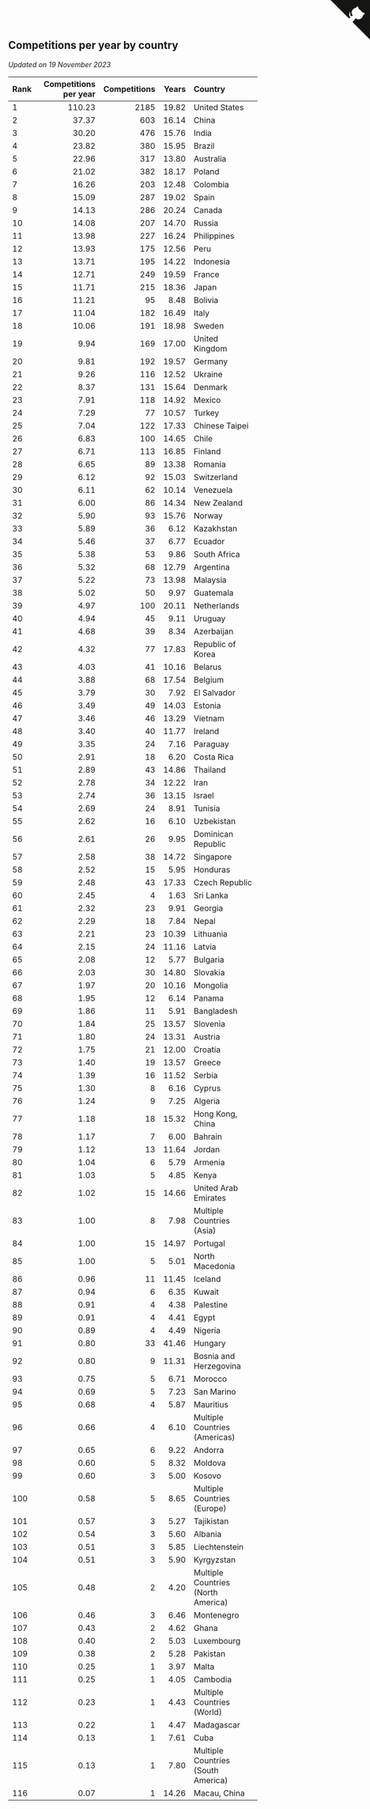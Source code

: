 ## Competitions per year by country

*Updated on 19 November 2023*

| Rank | Competitions per year | Competitions | Years | Country |
| :--- | ---: | ---: | ---: | :--- |
| 1 | 110.23 | 2185 | 19.82 | United States |
| 2 | 37.37 | 603 | 16.14 | China |
| 3 | 30.20 | 476 | 15.76 | India |
| 4 | 23.82 | 380 | 15.95 | Brazil |
| 5 | 22.96 | 317 | 13.80 | Australia |
| 6 | 21.02 | 382 | 18.17 | Poland |
| 7 | 16.26 | 203 | 12.48 | Colombia |
| 8 | 15.09 | 287 | 19.02 | Spain |
| 9 | 14.13 | 286 | 20.24 | Canada |
| 10 | 14.08 | 207 | 14.70 | Russia |
| 11 | 13.98 | 227 | 16.24 | Philippines |
| 12 | 13.93 | 175 | 12.56 | Peru |
| 13 | 13.71 | 195 | 14.22 | Indonesia |
| 14 | 12.71 | 249 | 19.59 | France |
| 15 | 11.71 | 215 | 18.36 | Japan |
| 16 | 11.21 | 95 | 8.48 | Bolivia |
| 17 | 11.04 | 182 | 16.49 | Italy |
| 18 | 10.06 | 191 | 18.98 | Sweden |
| 19 | 9.94 | 169 | 17.00 | United Kingdom |
| 20 | 9.81 | 192 | 19.57 | Germany |
| 21 | 9.26 | 116 | 12.52 | Ukraine |
| 22 | 8.37 | 131 | 15.64 | Denmark |
| 23 | 7.91 | 118 | 14.92 | Mexico |
| 24 | 7.29 | 77 | 10.57 | Turkey |
| 25 | 7.04 | 122 | 17.33 | Chinese Taipei |
| 26 | 6.83 | 100 | 14.65 | Chile |
| 27 | 6.71 | 113 | 16.85 | Finland |
| 28 | 6.65 | 89 | 13.38 | Romania |
| 29 | 6.12 | 92 | 15.03 | Switzerland |
| 30 | 6.11 | 62 | 10.14 | Venezuela |
| 31 | 6.00 | 86 | 14.34 | New Zealand |
| 32 | 5.90 | 93 | 15.76 | Norway |
| 33 | 5.89 | 36 | 6.12 | Kazakhstan |
| 34 | 5.46 | 37 | 6.77 | Ecuador |
| 35 | 5.38 | 53 | 9.86 | South Africa |
| 36 | 5.32 | 68 | 12.79 | Argentina |
| 37 | 5.22 | 73 | 13.98 | Malaysia |
| 38 | 5.02 | 50 | 9.97 | Guatemala |
| 39 | 4.97 | 100 | 20.11 | Netherlands |
| 40 | 4.94 | 45 | 9.11 | Uruguay |
| 41 | 4.68 | 39 | 8.34 | Azerbaijan |
| 42 | 4.32 | 77 | 17.83 | Republic of Korea |
| 43 | 4.03 | 41 | 10.16 | Belarus |
| 44 | 3.88 | 68 | 17.54 | Belgium |
| 45 | 3.79 | 30 | 7.92 | El Salvador |
| 46 | 3.49 | 49 | 14.03 | Estonia |
| 47 | 3.46 | 46 | 13.29 | Vietnam |
| 48 | 3.40 | 40 | 11.77 | Ireland |
| 49 | 3.35 | 24 | 7.16 | Paraguay |
| 50 | 2.91 | 18 | 6.20 | Costa Rica |
| 51 | 2.89 | 43 | 14.86 | Thailand |
| 52 | 2.78 | 34 | 12.22 | Iran |
| 53 | 2.74 | 36 | 13.15 | Israel |
| 54 | 2.69 | 24 | 8.91 | Tunisia |
| 55 | 2.62 | 16 | 6.10 | Uzbekistan |
| 56 | 2.61 | 26 | 9.95 | Dominican Republic |
| 57 | 2.58 | 38 | 14.72 | Singapore |
| 58 | 2.52 | 15 | 5.95 | Honduras |
| 59 | 2.48 | 43 | 17.33 | Czech Republic |
| 60 | 2.45 | 4 | 1.63 | Sri Lanka |
| 61 | 2.32 | 23 | 9.91 | Georgia |
| 62 | 2.29 | 18 | 7.84 | Nepal |
| 63 | 2.21 | 23 | 10.39 | Lithuania |
| 64 | 2.15 | 24 | 11.16 | Latvia |
| 65 | 2.08 | 12 | 5.77 | Bulgaria |
| 66 | 2.03 | 30 | 14.80 | Slovakia |
| 67 | 1.97 | 20 | 10.16 | Mongolia |
| 68 | 1.95 | 12 | 6.14 | Panama |
| 69 | 1.86 | 11 | 5.91 | Bangladesh |
| 70 | 1.84 | 25 | 13.57 | Slovenia |
| 71 | 1.80 | 24 | 13.31 | Austria |
| 72 | 1.75 | 21 | 12.00 | Croatia |
| 73 | 1.40 | 19 | 13.57 | Greece |
| 74 | 1.39 | 16 | 11.52 | Serbia |
| 75 | 1.30 | 8 | 6.16 | Cyprus |
| 76 | 1.24 | 9 | 7.25 | Algeria |
| 77 | 1.18 | 18 | 15.32 | Hong Kong, China |
| 78 | 1.17 | 7 | 6.00 | Bahrain |
| 79 | 1.12 | 13 | 11.64 | Jordan |
| 80 | 1.04 | 6 | 5.79 | Armenia |
| 81 | 1.03 | 5 | 4.85 | Kenya |
| 82 | 1.02 | 15 | 14.66 | United Arab Emirates |
| 83 | 1.00 | 8 | 7.98 | Multiple Countries (Asia) |
| 84 | 1.00 | 15 | 14.97 | Portugal |
| 85 | 1.00 | 5 | 5.01 | North Macedonia |
| 86 | 0.96 | 11 | 11.45 | Iceland |
| 87 | 0.94 | 6 | 6.35 | Kuwait |
| 88 | 0.91 | 4 | 4.38 | Palestine |
| 89 | 0.91 | 4 | 4.41 | Egypt |
| 90 | 0.89 | 4 | 4.49 | Nigeria |
| 91 | 0.80 | 33 | 41.46 | Hungary |
| 92 | 0.80 | 9 | 11.31 | Bosnia and Herzegovina |
| 93 | 0.75 | 5 | 6.71 | Morocco |
| 94 | 0.69 | 5 | 7.23 | San Marino |
| 95 | 0.68 | 4 | 5.87 | Mauritius |
| 96 | 0.66 | 4 | 6.10 | Multiple Countries (Americas) |
| 97 | 0.65 | 6 | 9.22 | Andorra |
| 98 | 0.60 | 5 | 8.32 | Moldova |
| 99 | 0.60 | 3 | 5.00 | Kosovo |
| 100 | 0.58 | 5 | 8.65 | Multiple Countries (Europe) |
| 101 | 0.57 | 3 | 5.27 | Tajikistan |
| 102 | 0.54 | 3 | 5.60 | Albania |
| 103 | 0.51 | 3 | 5.85 | Liechtenstein |
| 104 | 0.51 | 3 | 5.90 | Kyrgyzstan |
| 105 | 0.48 | 2 | 4.20 | Multiple Countries (North America) |
| 106 | 0.46 | 3 | 6.46 | Montenegro |
| 107 | 0.43 | 2 | 4.62 | Ghana |
| 108 | 0.40 | 2 | 5.03 | Luxembourg |
| 109 | 0.38 | 2 | 5.28 | Pakistan |
| 110 | 0.25 | 1 | 3.97 | Malta |
| 111 | 0.25 | 1 | 4.05 | Cambodia |
| 112 | 0.23 | 1 | 4.43 | Multiple Countries (World) |
| 113 | 0.22 | 1 | 4.47 | Madagascar |
| 114 | 0.13 | 1 | 7.61 | Cuba |
| 115 | 0.13 | 1 | 7.80 | Multiple Countries (South America) |
| 116 | 0.07 | 1 | 14.26 | Macau, China |


<a href="https://github.com/JustinTimeCuber/wca_statistics" class="github-corner" aria-label="View source on Github"><svg width="80" height="80" viewBox="0 0 250 250" style="fill:#151513; color:#fff; position: absolute; top: 0; border: 0; right: 0;" aria-hidden="true"><path d="M0,0 L115,115 L130,115 L142,142 L250,250 L250,0 Z"></path><path d="M128.3,109.0 C113.8,99.7 119.0,89.6 119.0,89.6 C122.0,82.7 120.5,78.6 120.5,78.6 C119.2,72.0 123.4,76.3 123.4,76.3 C127.3,80.9 125.5,87.3 125.5,87.3 C122.9,97.6 130.6,101.9 134.4,103.2" fill="currentColor" style="transform-origin: 130px 106px;" class="octo-arm"></path><path d="M115.0,115.0 C114.9,115.1 118.7,116.5 119.8,115.4 L133.7,101.6 C136.9,99.2 139.9,98.4 142.2,98.6 C133.8,88.0 127.5,74.4 143.8,58.0 C148.5,53.4 154.0,51.2 159.7,51.0 C160.3,49.4 163.2,43.6 171.4,40.1 C171.4,40.1 176.1,42.5 178.8,56.2 C183.1,58.6 187.2,61.8 190.9,65.4 C194.5,69.0 197.7,73.2 200.1,77.6 C213.8,80.2 216.3,84.9 216.3,84.9 C212.7,93.1 206.9,96.0 205.4,96.6 C205.1,102.4 203.0,107.8 198.3,112.5 C181.9,128.9 168.3,122.5 157.7,114.1 C157.9,116.9 156.7,120.9 152.7,124.9 L141.0,136.5 C139.8,137.7 141.6,141.9 141.8,141.8 Z" fill="currentColor" class="octo-body"></path></svg></a><style>.github-corner:hover .octo-arm{animation:octocat-wave 560ms ease-in-out}@keyframes octocat-wave{0%,100%{transform:rotate(0)}20%,60%{transform:rotate(-25deg)}40%,80%{transform:rotate(10deg)}}@media (max-width:500px){.github-corner:hover .octo-arm{animation:none}.github-corner .octo-arm{animation:octocat-wave 560ms ease-in-out}}</style>
